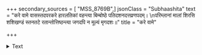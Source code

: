 +++
secondary_sources = [ "MSS_8769B",]
jsonClass = "Subhaashita"
text = "करे वामे वासस्तदपरकरे हारलतिकां वहन्त्या बिम्बोष्ठे पतिदशनदत्तव्रणपदम्।  \nपरिम्लानां मालां शिरसि शशिखण्डं स्तनतटे रतान्तोत्तिष्ठन्त्या जगदपि न मूल्यं मृगदशः॥"
title = "करे वामे"

+++

<details><summary>Text</summary>

करे वामे वासस्तदपरकरे हारलतिकां वहन्त्या बिम्बोष्ठे पतिदशनदत्तव्रणपदम्।  
परिम्लानां मालां शिरसि शशिखण्डं स्तनतटे रतान्तोत्तिष्ठन्त्या जगदपि न मूल्यं मृगदशः॥
</details>
